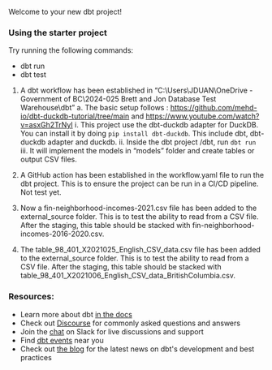 Welcome to your new dbt project!

### Using the starter project

Try running the following commands:
- dbt run
- dbt test

1.	A dbt workflow has been established in “C:\Users\JDUAN\OneDrive - Government of BC\2024-025 Brett and Jon Database Test Warehouse\dbt”
    a.	The basic setup follows : https://github.com/mehd-io/dbt-duckdb-tutorial/tree/main and https://www.youtube.com/watch?v=asxGh2TrNyI
        i.	This project use the dbt-duckdb adapter for DuckDB. You can install it by doing `pip install dbt-duckdb`. This include dbt, dbt-duckdb adapter and duckdb.
        ii.	Inside the dbt project /dbt,  run `dbt run`
        iii.	It will implement the models in “models” folder and create tables or output CSV files.

2.	A GitHub action has been established in the workflow.yaml file to run the dbt project. This is to ensure the project can be run in a CI/CD pipeline. Not test yet.

3. Now a fin-neighborhood-incomes-2021.csv file has been added to the external_source folder. This is to test the ability to read from a CSV file. After the staging, this table should be stacked with fin-neighborhood-incomes-2016-2020.csv. 

4. The table_98_401_X2021025_English_CSV_data.csv file has been added to the external_source folder. This is to test the ability to read from a CSV file. After the staging, this table should be stacked with table_98_401_X2021006_English_CSV_data_BritishColumbia.csv. 


### Resources:
- Learn more about dbt [in the docs](https://docs.getdbt.com/docs/introduction)
- Check out [Discourse](https://discourse.getdbt.com/) for commonly asked questions and answers
- Join the [chat](https://community.getdbt.com/) on Slack for live discussions and support
- Find [dbt events](https://events.getdbt.com) near you
- Check out [the blog](https://blog.getdbt.com/) for the latest news on dbt's development and best practices
